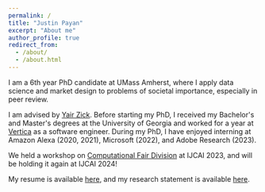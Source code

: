 ```yaml
---
permalink: /
title: "Justin Payan"
excerpt: "About me"
author_profile: true
redirect_from: 
  - /about/
  - /about.html
---
```


I am a 6th year PhD candidate at UMass Amherst, where I apply data science and market design to problems of societal importance, especially in peer review.

I am advised by [Yair Zick](https://people.umass.edu/yzick/). Before starting my PhD, I received my Bachelor's and Master's degrees at the University of Georgia and worked for a year at [Vertica](http://vertica.com) as a software engineer. During my PhD, I have enjoyed interning at Amazon Alexa (2020, 2021), Microsoft (2022), and Adobe Research (2023).

We held a workshop on [Computational Fair Division](https://sites.google.com/view/fairdivisionworkshop/home) at IJCAI 2023, and will be holding it again at IJCAI 2024!

My resume is available [here](https://justinpayan.github.io/files/jp_resume.pdf), and my research statement is available [here](https://justinpayan.github.io/files/Research_Statement.pdf).
